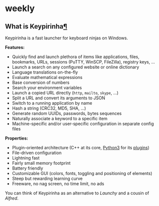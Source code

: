 # weekly

What is Keypirinha[¶](http://keypirinha.com/#what-is-project "Permalink to this headline")
------------------------------------------------------------------------------------------

Keypirinha is a fast launcher for keyboard ninjas on Windows.

**Features:**

*   Quickly find and launch plethora of items like applications, files, bookmarks, URLs, sessions (PuTTY, WinSCP, FileZilla), registry keys, …
*   Launch a search on any configured website or online dictionary
*   Language translations on-the-fly
*   Evaluate mathematical expressions
*   Base conversion of numbers
*   Search your environment variables
*   Launch a copied URL directly (`http`, `mailto`, `skype`, …)
*   Split a URL and convert its arguments to JSON
*   Switch to a running application by name
*   Hash a string (CRC32, MD5, SHA, …)
*   Generate random UUIDs, passwords, bytes sequences
*   Naturally associate a keyword to a specific item
*   Machine-specific and/or user-specific configuration in separate config files

**Properties:**

*   Plugin-oriented architecture (C++ at its core, [Python3](https://python.org) for its [plugins](glossary.html#term-plugins))
*   File-driven configuration
*   Lightning fast
*   Fairly small memory footprint
*   Battery friendly
*   Customizable GUI (colors, fonts, toggling and positioning of elements)
*   Steep but rewarding learning curve
*   Freeware, no nag screen, no time limit, no ads

You can think of Keypirinha as an alternative to _Launchy_ and a cousin of _Alfred_.

